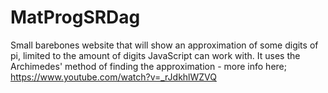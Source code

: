 # MatProgSRDag

Small barebones website that will show an approximation of some digits of pi, limited to the amount of digits JavaScript can work with. 
It uses the Archimedes' method of finding the approximation - more info here; https://www.youtube.com/watch?v=_rJdkhlWZVQ


